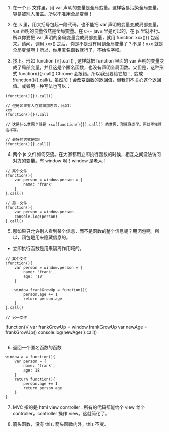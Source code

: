 1. 在一个 js 文件里，用 var 声明的变量是全局变量。这样容易污染全局变量，容易被别人覆盖。所以不准用全局变量！

2. 在 js 里，用大括号包起一段代码，也不能把 var 声明的变量变成局部变量，var 声明的变量依然是全局变量。在 c++ java 里是可以的，在 js 里就不行。所以你要把 var 声明的全局变量变成局部变量，就用 function xxx(){} 包起来。请问，调用 xxx() 之后，你是不是没有用到全局变量了？不是！xxx 就是全局变量啊！所以，你用匿名函数就行了，不给名字呗。

3. 接上。形如 function (){}.call() , 这样就把 function 里面的 var 声明的变量变成了局部变量，并且这是个匿名函数，也没有声明全局函数。又但是，这种形式 function(){}.call()  Chrome 会报错。所以我没要给它加！, 变成 !function(){}.call()。虽然加！会改变函数的返回值，但我们不关心这个返回值。或者另一种写法也可以：
```
(function(){}).call()

// 但是如果有人在前面加东西，比如：
xxx
(function(){}).call

// 这是什么意思？就是 xxx(function(){}).call() 的意思，那就麻烦了。所以不推荐这样写。

// 最好的方式是加!
!function(){}.call()
```

4. 两个 js 文件如何交流。在大家都用立即执行函数的时候，相互之间没法访问对方的变量。有 window 啊！window 是老大！
```
// 某个文件
!function(){
	var person = window.person = {
		name: 'frank'
	}
}.call()

// 另一文件
!function(){
	var person = window.person
	console.log(person)
}.call()
```

5. 那如果只允许别人看到某个信息，而不是函数的整个信息呢？用闭包啊。所以，闭包是用来隐藏信息的。

- 立即执行函数是用来隔离作用域的。
```
// 某个文件
!function(){
	var person = window.person = {
		name: 'frank',
		age: '18'
	}

	window.frankGrowUp = function(){
		person.age += 1
		return person.age 
	}
}.call()

// 另一文件
```
!function(){
	var frankGrowUp = window.frankGrowUp
	var newAge = frankGrowUp()
	console.log(newAge)
}.call()
```
```

6. 返回一个匿名函数的函数
```
window.a = function(){
	var person = {
		name: 'frank',
		age: 18
	}
	return function(){
		person.age += 1
		return person.age
	}
}
```

7. MVC  指的是 html view controller . 所有的代码都能给个 view 给个 controller，controller 操作 view。这就简化了。

8. 箭头函数，没有 this. 箭头函数内外，this 不变。
